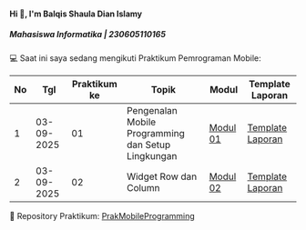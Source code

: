 #### Hi 👋, I'm Balqis Shaula Dian Islamy
##### Mahasiswa Informatika | 230605110165

💻 Saat ini saya sedang mengikuti Praktikum Pemrograman Mobile:

| No | Tgl       | Praktikum ke | Topik                                          | Modul | Template Laporan |
|----|-----------|--------------|------------------------------------------------|-------|------------------|
|  1 | 03-09-2025| 01           | Pengenalan Mobile Programming dan Setup Lingkungan | [Modul 01](link-modul1) | [Template Laporan](link-template) |
|  2 | 03-09-2025| 02           | Widget Row dan Column                         | [Modul 02](link-modul2) | [Template Laporan](link-template) |

📂 Repository Praktikum: [PrakMobileProgramming](https://github.com/balqisshaula/PrakMobileProgramming)
